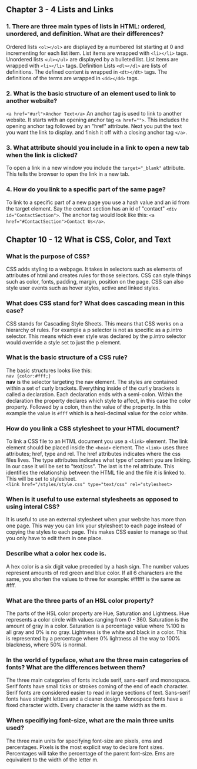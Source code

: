 ## Chapter 3 - 4 Lists and Links

### 1. There are three main types of lists in HTML: ordered, unordered, and definition. What are their differences?
Ordered lists `<ol></ol>` are displayed by a numbered list starting at 0 and incrementing for each list item. List items are wrapped with `<li></li>` tags.
Unordered lists `<ul></ul>` are displayed by a bulleted list. List items are wrapped with `<li></li>` tags.
Definition Lists `<dl></dl>` are lists of definitions. The defined content is wrapped in `<dt></dt>` tags. The definitions of the terms are wrapped in `<dd></dd>` tags.

### 2. What is the basic structure of an element used to link to another website?
`<a href="#url">Anchor Text</a>` An anchor tag is used to link to another website. It starts with an opening anchor tag `<a href="">`. This includes the opening anchor tag followed by an "href" attribute. Next you put the text you want the link to display. and finish it off with a closing anchor tag `</a>`.

### 3. What attribute should you include in a link to open a new tab when the link is clicked?
To open a link in a new window you include the `target="_blank"` attribute. This tells the browser to open the link in a new tab.

### 4. How do you link to a specific part of the same page?
To link to a specific part of a new page you use a hash value and an id from the target element. Say the contact section has an id of "contact" `<div id="ContactSection">`. The anchor tag would look like this: `<a href="#ContactSection">Contact Us</a>`.


## Chapter 10 - 12 What is CSS, Color, and Text

### What is the purpose of CSS?  
CSS adds styling to a webpage. It takes in selectors such as elements of attributes of html and creates rules for those selectors. CSS can style things such as color, fonts, padding, margin, position on the page. CSS can also style user events such as hover styles, active and linked styles.

### What does CSS stand for? What does cascading mean in this case?
CSS stands for Cascading Style Sheets. This means that CSS works on a hierarchy of rules. For example a p selector is not as specific as a p.intro selector. This means which ever style was declared by the p.intro selector would override a style set to just the p element.

### What is the basic structure of a CSS rule?
The basic structures looks like this:  
`nav {color:#fff;}`  
**nav** is the selector targeting the nav element. The styles are contained within a set of curly brackets. Everything inside of the curl
y brackets is called a declaration. Each declaration ends with a semi-colon. Within the declaration the property declares which style to affect, in this case the color property. Followed by a colon, then the value of the property. In this example the value is `#fff` which is a hexi-decimal value for the color white.

### How do you link a CSS stylesheet to your HTML document?
To link a CSS file to an HTML document you use a `<link>` element. The link element should be placed inside the `<head>` element. The `<link>` uses three attributes; href, type and rel. The href attributes indicates where the css files lives. The type attributes indicates what type of content you are linking. In our case it will be set to "text/css". The last is the rel attribute. This identifies the relationship between the HTML file and the file it is linked to. This will be set to stylesheet.  
`<link href="/styles/style.css" type="text/css" rel="stylesheet>`  

### When is it useful to use external stylesheets as opposed to using interal CSS?
It is useful to use an external stylesheet when your website has more than one page. This way you can link your stylesheet to each page instead of copying the styles to each page. This makes CSS easier to manage so that you only have to edit them in one place.  

### Describe what a color hex code is.
A hex color is a six digit value preceded by a hash sign. The number values represent amounts of red green and blue color. If all 6 characters are the same, you shorten the values to three for example: #ffffff is the same as #fff.  

### What are the three parts of an HSL color property?
The parts of the HSL color property are Hue, Saturation and Lightness. Hue represents a color circle with values ranging from 0 - 360. Saturation is the amount of gray in a color. Saturation is a percentage value where %100 is all gray and 0% is no gray. Lightness is the white and black in a color. This is represented by a percentage where 0% lightness all the way to 100% blackness, where 50% is normal. 

### In the world of typeface, what are the three main categories of fonts? What are the differences between them?
The three main categories of fonts include serif, sans-serif and monospace. Serif fonts have small ticks or strokes coming of the end of each character. Serif fonts are considered easier to read in large sections of text. Sans-serif fonts have straight letters and a cleaner design. Monospace fonts have a fixed character width. Every character is the same width as the m.

### When specifiying font-size, what are the main three units used?
The three main units for specifying font-size are pixels, ems and percentages. Pixels is the most explicit way to declare font sizes. Percentages will take the percentage of the parent font-size. Ems are equivalent to the width of the letter m.
